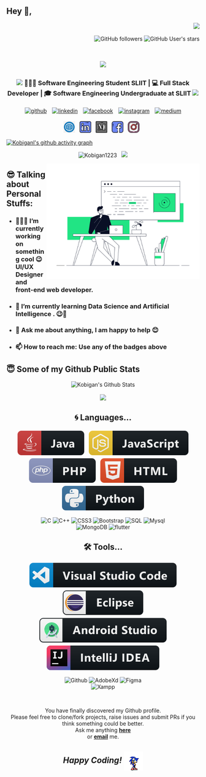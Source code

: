 ## Hey 👋,
<div align="right">
   
![](https://visitor-badge.glitch.me/badge?page_id=Kobigan1223.Kobigan1223)

![GitHub followers](https://img.shields.io/github/followers/Kobigan1223) ![GitHub User's stars](https://img.shields.io/github/stars/Kobigan1223)

</div>

<!--
<div align="center">
   <h1><img src="https://emojis.slackmojis.com/emojis/images/1531849430/4246/blob-sunglasses.gif?1531849430" width="30"/style="color:blue;"> Hi there, I'm Kobigan K [He/Him] 👦 <img src="https://media.giphy.com/media/hvRJCLFzcasrR4ia7z/giphy.gif" width="30px"> </h1>
   
</div>
-->

<h1 align="center">
  <a href="https://git.io/typing-svg">
    <img src="https://readme-typing-svg.herokuapp.com/?lines=Hi,+There!+👋;I+am+Kobigan+K+👦+....;Nice+to+meet+you!&center=true&size=30">
  </a>
</h1>

<div align="center">
<h3><img src="https://media.giphy.com/media/WUlplcMpOCEmTGBtBW/giphy.gif" width="35"> 👨🏽‍💻 Software Engineering Student SLIIT | 💻 Full Stack Developer | 🎓 Software Engineering Undergraduate at SLIIT  <img src="https://media.giphy.com/media/WUlplcMpOCEmTGBtBW/giphy.gif" width="35"></h3>
</div>

<p align="center" >
	<a href="https://github.com/kOBIGAN1223"><img alt="github" width="10%" style="padding:5px" src="https://img.icons8.com/clouds/100/000000/github.png"/></a>
	<a href="https://www.linkedin.com/in/kobigan-krishnananthan-5092491a6/"><img alt="linkedin" width="10%" style="padding:5px" src="https://img.icons8.com/clouds/100/000000/linkedin.png"/></a>
	<a href="https://www.linkedin.com/in/kobigan-krishnananthan-5092491a6/"><img alt="facebook" width="10%" style="padding:5px" src="https://img.icons8.com/clouds/100/000000/facebook-new.png"/></a>
	<a href="https://www.instagram.com/jk_kobigan/"><img alt="instagram" width="10%" style="padding:5px" src="https://img.icons8.com/clouds/100/000000/instagram.png"/></a>
	<a href="http://kobigan.me/"><img alt="medium" width="10%" style="padding:5px" src="https://img.icons8.com/clouds/100/000000/web.png"/></a>
	
</p>

<p align='center'>
     <a href="http://kobigan.me/"><img height="30" src="assets/images/web.png"></a>&nbsp;&nbsp;
    <a href="https://www.linkedin.com/in/kobigan-krishnananthan-5092491a6/"><img height="30" src="assets/images/linkedin.png"></a>&nbsp;&nbsp;
    <a href="https://medium.com/@kobitech18"><img height="30" src="assets/images/medium.png"></a>&nbsp;&nbsp;
    <a href="http://kobigan.me/"><img height="30" src="assets/images/facebook.png"></a>&nbsp;&nbsp;
    <a href="https://www.linkedin.com/in/kobigan-krishnananthan-5092491a6/"><img height="30" src="assets/images/instagram.png"></a>&nbsp;&nbsp;
   <!-- <a href="https://www.linkedin.com/in/kumaran-varathan-0a4a821aa/"><img height="30" src="assets/images/skype.png"></a>&nbsp;&nbsp;
-->
 </p>

[![Kobiganl's github activity graph](https://activity-graph.herokuapp.com/graph?username=Kobigan1223&theme=xcode)](https://git.io/Kobigan1223)

<p align='center'><img width="400px" src="https://github-readme-streak-stats.herokuapp.com/?user=Kobigan1223&theme=radical" alt="Kobigan1223" />&nbsp; &nbsp;<img width="400px" src="https://github-readme-stats.vercel.app/api?username=Kobigan1223&count_private=true&theme=radical"/></p>

<p align='center'>
   <!--
   ![Linkedin Badge](https://img.shields.io/badge/LinkedIn-blue?style=flat&logo=linkedin&labelColor=blue&link=https://www.linkedin.com/in/kobigan-krishnananthan-5092491a6/)
   [![Gmail Badge](https://img.shields.io/badge/Gmail-red?style=flat-square&logo=Gmail&logoColor=white&link=mailto:kobitech18@gmail.com)](mailto:kobitech18@gmail.com)
   [![Website Badge](https://img.shields.io/badge/-Website-47CCCC?style=flat&logo=Google-Chrome&logoColor=white&link=https://kobigan.me)](https://kobigan.me) 
   [![Twitter Badge](https://img.shields.io/badge/-Twitter-1ca0f1?style=flat&labelColor=1ca0f1&logo=twitter&logoColor=white&link=http://kobigan.me/)](http://kobigan.me/)
   [![Instagram Badge](https://img.shields.io/badge/-Instagram-E4405F?style=flat&logo=instagram&logoColor=white&link=https://instagram.com/kobiganjk/](http://kobigan.me/)
  
     <br>
 
    <a href="http://kobigan.me/"><img height="30" src="assets/images/web.png"></a>&nbsp;&nbsp;
    <a href="https://www.linkedin.com/in/kobigan-krishnananthan-5092491a6/"><img height="30" src="assets/images/linkedin.png"></a>&nbsp;&nbsp;
    <a href="https://medium.com/@kobitech18"><img height="30" src="assets/images/medium.png"></a>&nbsp;&nbsp;
    <a href="http://kobigan.me/"><img height="30" src="assets/images/facebook.png"></a>&nbsp;&nbsp;
    <a href="https://www.linkedin.com/in/kobigan-krishnananthan-5092491a6/"><img height="30" src="assets/images/instagram.png"></a>&nbsp;&nbsp;
   
</p>
 -->

 <img align="right" height="300px" width="400px" alt="GIF" src="assets/images/processing.gif" />


## 😎 Talking about Personal Stuffs:
- ### 👨🏽‍💻 I’m currently working on something cool 😉 UI/UX Designer and front-end web developer.
- ### 🌱 I’m currently learning Data Science and Artificial Intelligence . 😉🤣
- ### 💬 Ask me about anything, I am happy to help 😊
- ### 📫 How to reach me: Use any of the badges above 

<!--
<h3>🛠 Tech Stack</h3>

- 💻 &nbsp; Python | C | Java | C++  
- 🌐 &nbsp; Android | flutter | HTML | CSS | JavaScript | Bootstrap 
- 🛢 &nbsp; MySQL | MSSQL | MongoDB | Xampp
- 🔧 &nbsp; Android Studio | PyCharm | Visual Studio code | Eclipse | Git
- 🖥 &nbsp; Adobe Xd | Illustrator | Photoshop | Figma
--> 
##   
## 😇 Some of my Github Public Stats

</details>
<center>
<p align = "center">
 <img align="center" src="https://github-readme-stats.vercel.app/api?username=Kobigan1223&include_all_commits=true&count_private=true&show_icons=true&line_height=20&title_color=7A7ADB&icon_color=2234AE&text_color=D3D3D3&bg_color=0,000000,130F40" alt="Kobigan's Github Stats">
<br /><br />
<img height="137px" src="https://github-readme-stats.vercel.app/api/top-langs/?username=Kobigan1223&hide=html&hide_title=true&hide_border=true&layout=compact&langs_count=6&exclude_repo=comp426,Redventures-Movie-Quotes&theme=react" /></a>

<!--
![Top Langs](https://github-readme-stats.vercel.app/api/top-langs/?username=Kobigan1223&theme=radical&title_color=8E2DE2&text_color=fff)
</p>
</center>
-->
<!--
## 🚀 Frameworks...

<p align="center">
  

   <img src="assets\badges\Frameworks\react.svg" alt="react" style="vertical-align:top; margin:4px">
 <img src="assets\badges\Frameworks\flutter.svg" alt="flutter" style="vertical-align:top; margin:4px">
  <img src="assets\badges\Frameworks\nodejs.svg" alt="nodejs" style="vertical-align:top; margin:4px">     
  <img src="assets\badges\Frameworks\bootstrap.svg" alt="bootstrap" style="vertical-align:top; margin:4px"> 
  <img src="assets\badges\Frameworks\angular.svg" alt="angularjs" style="vertical-align:top; margin:4px">
  
</p>
-->
   
## 🌀 Languages...

<p align="center">
  
   <img src="assets\badges\Languages\java.svg" alt="java" style="vertical-align:top; margin:4px">
   <img src="assets\badges\Languages\js.svg" alt="js" style="vertical-align:top; margin:4px">  <!--
  <img src="assets\badges\Languages\csharp_dotnet.svg" alt="csharpdotnet" style="vertical-align:top; margin:4px">    -->
  <img src="assets\badges\Languages\php.svg" alt="php" style="vertical-align:top; margin:4px"> 
  <img src="assets\badges\Languages\html.svg" alt="html" style="vertical-align:top; margin:4px">
  <img src="assets\badges\Languages\python.svg" alt="python" style="vertical-align:top; margin:4px">

</p>

<div align="center">
   

![C](https://img.shields.io/badge/-C-000000?style=for-the-badge&logo=C)
![C++](https://img.shields.io/badge/-C++-000000?style=for-the-badge&logo=C%2B%2B&logoColor=00599C)
![CSS3](https://img.shields.io/badge/-CSS3-000000?style=for-the-badge&logo=CSS3)
![Bootstrap](https://img.shields.io/badge/-Bootstrap-000000?style=for-the-badge&logo=Bootstrap)
![SQL](https://img.shields.io/badge/-SQL-000000?style=for-the-badge&logo=MySQL)
![Mysql](https://img.shields.io/badge/-Mysql-000000?style=for-the-badge&logo=Mysql)   
![MongoDB](https://img.shields.io/badge/-MongoDB-000000?style=for-the-badge&logo=MongoDB)
![flutter](https://img.shields.io/badge/-flutter-000000?style=for-the-badge&logo=flutter)   
   

   </div>
   
## 🛠 Tools...

<p align="center">
  
  <!--<img src="assets\badges\Tools\jetbrains_webstorm.svg" alt="PyCharm" style="vertical-align:top; margin:4px">
<img src="assets\badges\Tools\visualstudio.svg" alt="visualstudio" style="vertical-align:top; margin:4px">     
-->
  <img src="assets\badges\Tools\visualstudio_code.svg" alt="vscode" style="vertical-align:top; margin:4px">
  <img src="assets\badges\Tools\eclipse.svg" alt="eclipse" style="vertical-align:top; margin:4px">
  <img src="assets\badges\Tools\android_studio_colour.svg" alt="androidstudio" style="vertical-align:top; margin:4px">
  <img src="assets\badges\Tools\jetbrains_intellij.svg" alt="jetbrains_intellij" style="vertical-align:top; margin:4px">
  
</p>

<div align="center">
   
![Github](http://img.shields.io/badge/-Github-000000?style=for-the-badge&logo=Github&logoColor=green)
![AdobeXd](http://img.shields.io/badge/-AdobeXd-000000?style=for-the-badge&logo=AdobeXd)
![Figma](http://img.shields.io/badge/-Figma-000000?style=for-the-badge&logo=Figma)   
![Xampp](http://img.shields.io/badge/-Xampp-000000?style=for-the-badge&logo=Xampp&logoColor=blue)   
  
   </div>
</br>


<div align="center">

You have finally discovered my Github profile. <br>
Please feel free to clone/fork projects, raise issues and submit PRs if you think something could be better. <br>
Ask me anything <a href="https://github.com/Kobigan1223"><b>here</b></a><br>
or <a href="mailto:kobitech18@gmail.com"><b>email</b></a> me.

## <i>Happy Coding!</i> <img align="center"  alt="GIF" src="assets\images\sonic-dance.gif" />

</div>

</br></br>


